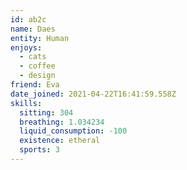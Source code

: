 ```yaml
---
id: ab2c
name: Daes
entity: Human
enjoys:
  - cats
  - coffee
  - design
friend: Eva
date_joined: 2021-04-22T16:41:59.558Z
skills:
  sitting: 304
  breathing: 1.034234
  liquid_consumption: -100
  existence: etheral
  sports: 3
---
```

